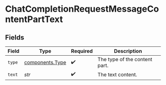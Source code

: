 # ChatCompletionRequestMessageContentPartText


## Fields

| Field                                              | Type                                               | Required                                           | Description                                        |
| -------------------------------------------------- | -------------------------------------------------- | -------------------------------------------------- | -------------------------------------------------- |
| `type`                                             | [components.Type](../../models/components/type.md) | :heavy_check_mark:                                 | The type of the content part.                      |
| `text`                                             | *str*                                              | :heavy_check_mark:                                 | The text content.                                  |